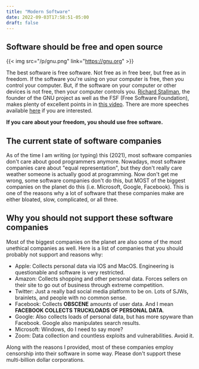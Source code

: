 ```yaml
---
title: "Modern Software"
date: 2022-09-03T17:58:51-05:00
draft: false
---
```


## Software should be free and open source

{{< img src="/p/gnu.png" link="https://gnu.org" >}}

The best software is free software.
Not free as in free beer, but free as in freedom.
If the software you're using on your computer is free, then you control your computer.
But, if the software on your computer or other devices is not free, then your computer controls you.
[Richard Stallman](https://stallman.org/), the founder of the GNU project as well as the FSF (Free Software Foundation), makes plenty of excellent points in in [this video](https://www.fsf.org/blogs/rms/20140407-geneva-tedx-talk-free-software-free-society).
There are more speeches available [here](https://www.gnu.org/philosophy/speeches-and-interview.html) if you are interested.

**If you care about your freedom, you should use free software.**

## The current state of software companies

As of the time I am writing (or typing) this (2021), most software companies don't care about good programmers anymore.
Nowadays, most software companies care about "equal representation", but they don't really care weather someone is actually good at programming.
Now don't get me wrong, some software companies don't do this, but MOST of the biggest companies on the planet do this (i.e. Microsoft, Google, Facebook).
This is one of the reasons why a lot of software that these companies make are either bloated, slow, complicated, or all three.

## Why you should not support these software companies

Most of the biggest companies on the planet are also some of the most unethical companies as well.
Here is a list of companies that you should probably not support and reasons why:

- Apple: Collects personal data via IOS and MacOS. Engineering is questionable and software is very restricted.
- Amazon: Collects shopping and other personal data. Forces sellers on their site to go out of business through extreme competition.
- Twitter: Just a really bad social media platform to be on. Lots of SJWs, brainlets, and people with no common sense.
- Facebook: Collects **OBSCENE** amounts of user data. And I mean **FACEBOOK COLLECTS TRUCKLOADS OF PERSONAL DATA**.
- Google: Also collects loads of personal data, but has more spyware than Facebook. Google also manipulates search results.
- Microsoft: Windows, do I need to say more?
- Zoom: Data collection and countless exploits and vulnerabilities. Avoid it.

Along with the reasons I provided, most of these companies employ censorship into their software in some way.
Please don't support these multi-billion dollar corporations.
